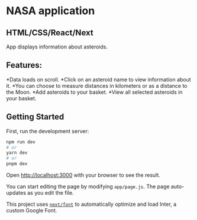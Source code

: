 # NASA application
## HTML/CSS/React/Next

App displays information about asteroids.

## Features:
*Data loads on scroll.
*Click on an asteroid name to view information about it. 
*You can choose to measure distances in kilometers or as a distance to the Moon.
*Add asteroids to your basket.
*View all selected asteroids in your basket.

## Getting Started

First, run the development server:

```bash
npm run dev
# or
yarn dev
# or
pnpm dev
```

Open [http://localhost:3000](http://localhost:3000) with your browser to see the result.

You can start editing the page by modifying `app/page.js`. The page auto-updates as you edit the file.

This project uses [`next/font`](https://nextjs.org/docs/basic-features/font-optimization) to automatically optimize and load Inter, a custom Google Font.

